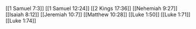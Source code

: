[[1 Samuel 7:3]]
[[1 Samuel 12:24]]
[[2 Kings 17:36]]
[[Nehemiah 9:27]]
[[Isaiah 8:12]]
[[Jeremiah 10:7]]
[[Matthew 10:28]]
[[Luke 1:50]]
[[Luke 1:71]]
[[Luke 1:74]]

